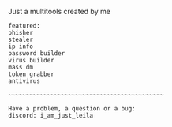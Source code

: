 Just a multitools
created by me

~~~~~~~~~~~~~~~~~~~~~~~~~~~~~~~~~~~~~~~~~~~~~
featured:
phisher
stealer
ip info
password builder
virus builder
mass dm
token grabber
antivirus

~~~~~~~~~~~~~~~~~~~~~~~~~~~~~~~~~~~~~~~~~~~~

Have a problem, a question or a bug:
discord: i_am_just_leila

